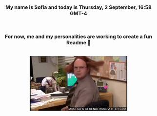 


<div align="center">
<h3 >My name is Sofia and today is Thursday, 2 September, 16:58 GMT-4</h3><br>
<h3 >For now, me and my personalities are working to create a fun Readme 👋
</h3><br>
<img src='img/dwight.gif' alt='working...'/>
</div>
